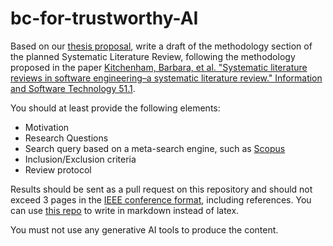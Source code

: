 # bc-for-trustworthy-AI

Based on our [thesis proposal](https://cri.pantheonsorbonne.fr/sites/default/files/2024-04/sujet_these_2024-2027-salinesi_herbaut_0.pdf), write a draft of the methodology section of the planned Systematic Literature Review, following the methodology proposed in the paper [Kitchenham, Barbara, et al. "Systematic literature reviews in software engineering–a systematic literature review." Information and Software Technology 51.1](https://www.researchgate.net/profile/Barbara-Kitchenham/publication/302924724_Guidelines_for_performing_Systematic_Literature_Reviews_in_Software_Engineering/links/61712932766c4a211c03a6f7/Guidelines-for-performing-Systematic-Literature-Reviews-in-Software-Engineering.pdf).

You should at least provide the following elements:

- Motivation
- Research Questions
- Search query based on a meta-search engine, such as [Scopus](https://scholar.miage.dev)
- Inclusion/Exclusion criteria
- Review protocol

Results should be sent as a pull request on this repository and should not exceed 3 pages in the [IEEE conference format](https://www.ieee.org/conferences/publishing/templates.html), including references. You can use [this repo](https://github.com/nherbaut/pandoc-ieee-springer-conference-template) to write in markdown instead of latex.

You must not use any generative AI tools to produce the content.
